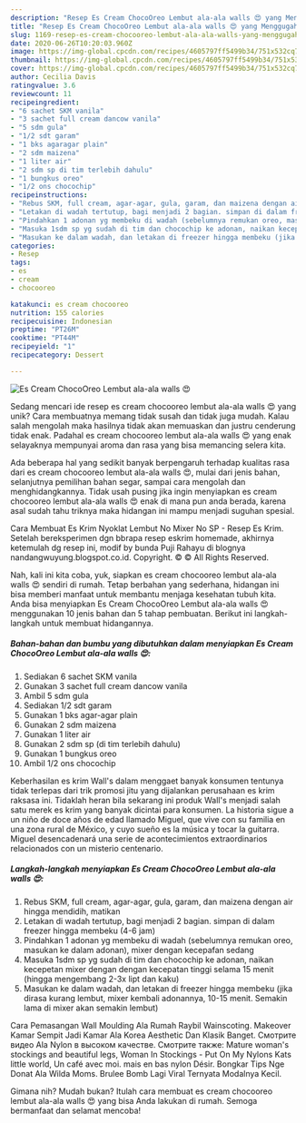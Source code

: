 ```yaml
---
description: "Resep Es Cream ChocoOreo Lembut ala-ala walls 😍 yang Menggugah Selera"
title: "Resep Es Cream ChocoOreo Lembut ala-ala walls 😍 yang Menggugah Selera"
slug: 1169-resep-es-cream-chocooreo-lembut-ala-ala-walls-yang-menggugah-selera
date: 2020-06-26T10:20:03.960Z
image: https://img-global.cpcdn.com/recipes/4605797ff5499b34/751x532cq70/es-cream-chocooreo-lembut-ala-ala-walls-😍-foto-resep-utama.jpg
thumbnail: https://img-global.cpcdn.com/recipes/4605797ff5499b34/751x532cq70/es-cream-chocooreo-lembut-ala-ala-walls-😍-foto-resep-utama.jpg
cover: https://img-global.cpcdn.com/recipes/4605797ff5499b34/751x532cq70/es-cream-chocooreo-lembut-ala-ala-walls-😍-foto-resep-utama.jpg
author: Cecilia Davis
ratingvalue: 3.6
reviewcount: 11
recipeingredient:
- "6 sachet SKM vanila"
- "3 sachet full cream dancow vanila"
- "5 sdm gula"
- "1/2 sdt garam"
- "1 bks agaragar plain"
- "2 sdm maizena"
- "1 liter air"
- "2 sdm sp di tim terlebih dahulu"
- "1 bungkus oreo"
- "1/2 ons chocochip"
recipeinstructions:
- "Rebus SKM, full cream, agar-agar, gula, garam, dan maizena dengan air hingga mendidih, matikan"
- "Letakan di wadah tertutup, bagi menjadi 2 bagian. simpan di dalam freezer hingga membeku (4-6 jam)"
- "Pindahkan 1 adonan yg membeku di wadah (sebelumnya remukan oreo, masukan ke dalam adonan), mixer dengan kecepafan sedang"
- "Masuka 1sdm sp yg sudah di tim dan chocochip ke adonan, naikan kecepetan mixer dengan dengan kecepatan tinggi selama 15 menit (hingga mengembang 2-3x lipt dan kaku)"
- "Masukan ke dalam wadah, dan letakan di freezer hingga membeku (jika dirasa kurang lembut, mixer kembali adonannya, 10-15 menit. Semakin lama di mixer akan semakin lembut)"
categories:
- Resep
tags:
- es
- cream
- chocooreo

katakunci: es cream chocooreo 
nutrition: 155 calories
recipecuisine: Indonesian
preptime: "PT26M"
cooktime: "PT44M"
recipeyield: "1"
recipecategory: Dessert

---
```



![Es Cream ChocoOreo Lembut ala-ala walls 😍](https://img-global.cpcdn.com/recipes/4605797ff5499b34/751x532cq70/es-cream-chocooreo-lembut-ala-ala-walls-😍-foto-resep-utama.jpg)

Sedang mencari ide resep es cream chocooreo lembut ala-ala walls 😍 yang unik? Cara membuatnya memang tidak susah dan tidak juga mudah. Kalau salah mengolah maka hasilnya tidak akan memuaskan dan justru cenderung tidak enak. Padahal es cream chocooreo lembut ala-ala walls 😍 yang enak selayaknya mempunyai aroma dan rasa yang bisa memancing selera kita.

Ada beberapa hal yang sedikit banyak berpengaruh terhadap kualitas rasa dari es cream chocooreo lembut ala-ala walls 😍, mulai dari jenis bahan, selanjutnya pemilihan bahan segar, sampai cara mengolah dan menghidangkannya. Tidak usah pusing jika ingin menyiapkan es cream chocooreo lembut ala-ala walls 😍 enak di mana pun anda berada, karena asal sudah tahu triknya maka hidangan ini mampu menjadi suguhan spesial.

Cara Membuat Es Krim Nyoklat Lembut No Mixer No SP - Resep Es Krim. Setelah bereksperimen dgn bbrapa resep eskrim homemade, akhirnya ketemulah dg resep ini, modif by bunda Puji Rahayu di blognya nandangwuyung.blogspot.co.id. Copyright. © © All Rights Reserved.


Nah, kali ini kita coba, yuk, siapkan es cream chocooreo lembut ala-ala walls 😍 sendiri di rumah. Tetap berbahan yang sederhana, hidangan ini bisa memberi manfaat untuk membantu menjaga kesehatan tubuh kita. Anda bisa menyiapkan Es Cream ChocoOreo Lembut ala-ala walls 😍 menggunakan 10 jenis bahan dan 5 tahap pembuatan. Berikut ini langkah-langkah untuk membuat hidangannya.

<!--inarticleads1-->

##### Bahan-bahan dan bumbu yang dibutuhkan dalam menyiapkan Es Cream ChocoOreo Lembut ala-ala walls 😍:

1. Sediakan 6 sachet SKM vanila
1. Gunakan 3 sachet full cream dancow vanila
1. Ambil 5 sdm gula
1. Sediakan 1/2 sdt garam
1. Gunakan 1 bks agar-agar plain
1. Gunakan 2 sdm maizena
1. Gunakan 1 liter air
1. Gunakan 2 sdm sp (di tim terlebih dahulu)
1. Gunakan 1 bungkus oreo
1. Ambil 1/2 ons chocochip


Keberhasilan es krim Wall&#39;s dalam menggaet banyak konsumen tentunya tidak terlepas dari trik promosi jitu yang dijalankan perusahaan es krim raksasa ini. Tidaklah heran bila sekarang ini produk Wall&#39;s menjadi salah satu merek es krim yang banyak dicintai para konsumen. La historia sigue a un niño de doce años de edad llamado Miguel, que vive con su familia en una zona rural de México, y cuyo sueño es la música y tocar la guitarra. Miguel desencadenará una serie de acontecimientos extraordinarios relacionados con un misterio centenario. 

<!--inarticleads2-->

##### Langkah-langkah menyiapkan Es Cream ChocoOreo Lembut ala-ala walls 😍:

1. Rebus SKM, full cream, agar-agar, gula, garam, dan maizena dengan air hingga mendidih, matikan
1. Letakan di wadah tertutup, bagi menjadi 2 bagian. simpan di dalam freezer hingga membeku (4-6 jam)
1. Pindahkan 1 adonan yg membeku di wadah (sebelumnya remukan oreo, masukan ke dalam adonan), mixer dengan kecepafan sedang
1. Masuka 1sdm sp yg sudah di tim dan chocochip ke adonan, naikan kecepetan mixer dengan dengan kecepatan tinggi selama 15 menit (hingga mengembang 2-3x lipt dan kaku)
1. Masukan ke dalam wadah, dan letakan di freezer hingga membeku (jika dirasa kurang lembut, mixer kembali adonannya, 10-15 menit. Semakin lama di mixer akan semakin lembut)


Cara Pemasangan Wall Moulding Ala Rumah Raybil Wainscoting. Makeover Kamar Sempit Jadi Kamar Ala Korea Aesthetic Dan Klasik Banget. Смотрите видео Ala Nylon в высоком качестве. Смотрите также: Mature woman&#39;s stockings and beautiful legs, Woman In Stockings - Put On My Nylons Kats little world, Un café avec moi. mais en bas nylon Désir. Bongkar Tips Nge Donat Ala Wilda Moms. Brulee Bomb Lagi Viral Ternyata Modalnya Kecil. 

Gimana nih? Mudah bukan? Itulah cara membuat es cream chocooreo lembut ala-ala walls 😍 yang bisa Anda lakukan di rumah. Semoga bermanfaat dan selamat mencoba!

